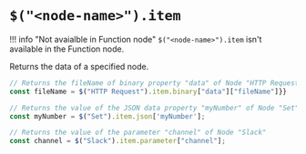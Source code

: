 # `$("<node-name>").item`

!!! info "Not avaialble in Function node"
		`$("<node-name>").item` isn't available in the Function node.


Returns the data of a specified node.

```typescript
// Returns the fileName of binary property "data" of Node "HTTP Request"
const fileName = $("HTTP Request").item.binary["data"]["fileName"]}}

// Returns the value of the JSON data property "myNumber" of Node "Set"
const myNumber = $("Set").item.json['myNumber'];

// Returns the value of the parameter "channel" of Node "Slack"
const channel = $("Slack").item.parameter["channel"];
```

